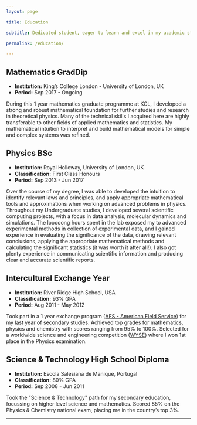 ```yaml
---
layout: page

title: Education

subtitle: Dedicated student, eager to learn and excel in my academic studies

permalink: /education/

---
```





## Mathematics GradDip

- **Institution:** King’s College London - University of London, UK
- **Period:** Sep 2017 - Ongoing

During this 1 year mathematics graduate programme at KCL, I developed a
strong and robust mathematical foundation for further studies and
research in theoretical physics. Many of the technical skills I acquired
here are highly transferable to other fields of applied mathematics and
statistics. My mathematical intuition to interpret and build
mathematical models for simple and complex systems was refined.




## Physics BSc

- **Institution:** Royal Holloway, University of London, UK
- **Classification:** First Class Honours
- **Period:** Sep 2013 - Jun 2017

Over the course of my degree, I was able to developed the
intuition to identify relevant laws and principles, and apply
appropriate mathematical tools and approximations when working on
advanced problems in physics.
Throughout my Undergraduate studies, I developed several scientific computing
projects, with a focus in data analysis, molecular dynamics and simulations.
The looooong hours spent in the lab exposed my to advanced experimental
methods in collection of experimental data, and I gained experience in
evaluating the significance of the data, drawing relevant conclusions,
applying the appropriate mathematical methods and calculating the
significant statistics (it was worth it after all!).
I also got plenty experience in communicating scientific information and
producing clear and accurate scientific reports.




## Intercultural Exchange Year

- **Institution:** River Ridge High School, USA
- **Classification:** 93% GPA
- **Period:** Aug 2011 - May 2012

Took part in a 1 year exchange program
([AFS - American Field Service](https://afs.org)) for my last year of
secondary studies. Achieved top grades for mathematics, physics and
chemistry with scores ranging from 95% to 100%. Selected for a worldwide
science and engineering competition
([WYSE](https://wyse.engineering.illinois.edu/)) where I won 1st place
in the Physics examination.




## Science & Technology High School Diploma

- **Institution:** Escola Salesiana de Manique, Portugal
- **Classification:** 80% GPA
- **Period:** Sep 2008 - Jun 2011

Took the "Science & Technology" path for my secondary education,
focussing on higher level science and mathematics. Scored 85% on the
Physics & Chemistry national exam, placing me in the country’s top 3%.


---
